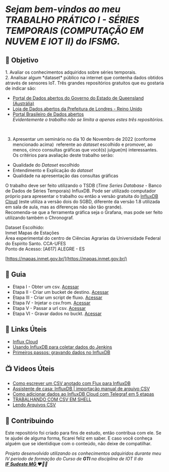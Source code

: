 

<em><h1> Sejam bem-vindos ao meu TRABALHO PRÁTICO I - SÉRIES TEMPORAIS (COMPUTAÇÃO EM NUVEM E IOT II) do IFSMG. </h1></em> 


<h2> 🎯 Objetivo </h2>
1. Avaliar os conhecimentos adquiridos sobre séries temporais.
<br>
2. Analisar algum *dataset* público na internet que contenha dados obtidos através de sensores IoT.
Três grandes repositórios gratuitos que eu gostaria de indicar são:

- [Portal de Dados abertos do Governo do Estado de Queensland (Austrália)](https://www.data.qld.gov.au/)
- [Loja de Dados abertos da Prefeitura de Londres - Reino Unido](https://data.london.gov.uk/)
- [Portal Brasileiro de Dados abertos](https://dados.gov.br/)<br>
 <em>Evidentemente o trabalho não se limita a apenas estes três repositórios.</em>
<br>

3. Apresentar um seminário no dia 10 de Novembro de 2022 (conforme mencionado acima)  referente ao *dataset* escolhido e promover, ao menos, cinco consultas gráficas que você(s) julgue(m) interessantes.
Os critérios para avaliação deste trabalho serão:

- Qualidade do *Dataset* escolhido
- Entendimento e Explicação do *dataset*
- Qualidade na apresentação das consultas gráficas

O trabalho deve ser feito utilizando o TSDB (*Time Series Database* - Banco de Dados de Séries Temporais) InfluxDB. Pode ser utilizado computador próprio para apresentar o trabalho ou então a versão gratuita do [InfluxDB Cloud](https://cloud2.influxdata.com/signup) (este utiliza a versão dois do SGBD, diferente da versão 1.8 utilizada em sala de aula, mas as diferenças não são tão grande).
<br>
Recomenda-se que a ferramenta gráfica seja o Grafana, mas pode ser feito utilizando também o Chronograf.

<p>
  
  Dataset Escolhido:<br>
  Inmet Mapas de Estações<br>
  Área experimental do centro de Ciências Agrarias da Universidade Federal do Espirito Santo. CCA-UFES<br>
 Ponto de Acesso: [A617] ALEGRE - ES<br>

[https://mapas.inmet.gov.br/](https://mapas.inmet.gov.br/)
  
</p>



<h2 dir="auto"> 🚦 Guia </h2>
<ul dir="auto">
<li> Etapa I - Obter um csv. <a href=" https:// "> Acessar </a></li>
<li> Etapa II - Criar um bucket de destino. <a href=" https:// "> Acessar </a></li>
<li> Etapa III - Criar um script de fluxo. <a href=" https:// "> Acessar </a></li>
 
<li> Etapa IV - Injetar o csv.from. <a href=" https:// "> Acessar </a></li>
<li> Etapa V - Passar a url csv. <a href=" https:// "> Acessar </a></li>
<li> Etapa VI - Gravar dados no buckt. <a href=" https:// "> Acessar </a></li>
 
 
 
</ul>



<h2 dir="auto"> 🔗 Links Úteis </h2>
<ul dir="auto">
  <li><a href="https://europe-west1-1.gcp.cloud2.influxdata.com/orgs/d98a9271c06985a3/load-data/sources"> Influx Cloud</a></li>
  <li><a href="https://medium.com/@rodrigosiviero/usando-influxdb-para-coletar-dados-do-jenkins-1ee0d9148fc1"> Usando InfluxDB para coletar dados do Jenkins</a></li>
  <li><a href="https://dganais.medium.com/getting-started-writing-data-to-influxdb-54ce99fdeb3e"> Primeiros passos: gravando dados no InfluxDB</a></li>

</ul>

<h2 dir="auto"> 📺 Videos Úteis </h2>
<ul dir="auto">
<li><a href="https://www.youtube.com/watch?v=wPKZ9i0DulQ"> Como escrever um CSV anotado com Flux para InfluxDB </a></li>
<li><a href="https://www.youtube.com/watch?v=O0i2N4VMcR4"> Assistente de casa: InfluxDB | importação manual de arquivo CSV </a></li>
<li><a href="https://www.youtube.com/watch?v=qFS2zANwIrc&t=96s"> Como adicionar dados ao InfluxDB Cloud com Telegraf em 5 etapas </a></li>
<li><a href="https://www.youtube.com/watch?v=3nB8T7Coqcg"> TRABALHANDO COM CSV EM SHELL </a></li>
<li><a href="https://www.youtube.com/watch?v=9u0mYW06mOg"> Lendo Arquivos CSV </a></li>

</ul>


<h2 dir="auto"> 🤝 Contribuindo </h2>

<p dir="auto">Este repositório foi criado para fins de estudo, então contribua com ele. Se te ajudei de alguma forma, ficarei feliz em
saber. E caso você conheça alguém que se identidique com o conteúdo, não deixe de compatilhar.</p>


<p dir="auto"> 
 <em>
  Projeto desenvolvido utilizando os conhecimentos adquiridos durante meu IV periodo de formação do Curso de <strong> GTI </strong>
  na disciplina de IOT II do <br>
  <a href="https://www.ifsudestemg.edu.br/muriae"> <strong> IF Sudeste MG </strong></a> ❤️💚💚
 </em> 
</p>
